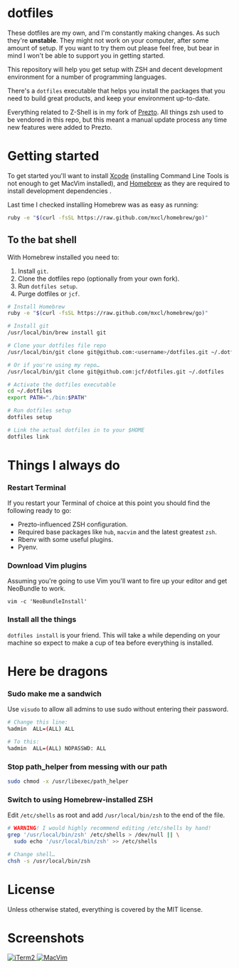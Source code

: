 # dotfiles

These dotfiles are my own, and I'm constantly making changes. As such
they're **unstable**. They might not work on your computer, after some
amount of setup. If you want to try them out please feel free, but bear
in mind I won't be able to support you in getting started.

This repository will help you get setup with ZSH and decent development
environment for a number of programming languages.

There's a `dotfiles` executable that helps you install the packages that
you need to build great products, and keep your environment up-to-date.

Everything related to Z-Shell is in my fork of [Prezto][]. All things
zsh used to be vendored in this repo, but this meant a manual update
process any time new features were added to Prezto.

# Getting started

To get started you'll want to install [Xcode][] (installing Command Line
Tools is not enough to get MacVim installed), and [Homebrew][] as they
are required to install development dependencies .

Last time I checked installing Homebrew was as easy as running:

``` sh
ruby -e "$(curl -fsSL https://raw.github.com/mxcl/homebrew/go)"
```

## To the bat shell

With Homebrew installed you need to:

1. Install `git`.
2. Clone the dotfiles repo (optionally from your own fork).
3. Run `dotfiles setup`.
4. Purge dotfiles or `jcf`.

``` sh
# Install Homebrew
ruby -e "$(curl -fsSL https://raw.github.com/mxcl/homebrew/go)"

# Install git
/usr/local/bin/brew install git

# Clone your dotfiles file repo
/usr/local/bin/git clone git@github.com:<username>/dotfiles.git ~/.dotfiles

# Or if you're using my repo…
/usr/local/bin/git clone git@github.com:jcf/dotfiles.git ~/.dotfiles

# Activate the dotfiles executable
cd ~/.dotfiles
export PATH="./bin:$PATH"

# Run dotfiles setup
dotfiles setup

# Link the actual dotfiles in to your $HOME
dotfiles link
```

# Things I always do

### Restart Terminal

If you restart your Terminal of choice at this point you should find the
following ready to go:

- Prezto-influenced ZSH configuration.
- Required base packages like `hub`, `macvim` and the latest greatest
  `zsh`.
- Rbenv with some useful plugins.
- Pyenv.

### Download Vim plugins

Assuming you're going to use Vim you'll want to fire up your editor and
get NeoBundle to work.

```
vim -c 'NeoBundleInstall'
```

### Install all the things

`dotfiles install` is your friend. This will take a while depending on
your machine so expect to make a cup of tea before everything is
installed.

# Here be dragons

### Sudo make me a sandwich

Use `visudo` to allow all admins to use sudo without entering their
password.

``` sh
# Change this line:
%admin	ALL=(ALL) ALL

# To this:
%admin	ALL=(ALL) NOPASSWD: ALL
```

### Stop path_helper from messing with our path

``` sh
sudo chmod -x /usr/libexec/path_helper
```

### Switch to using Homebrew-installed ZSH

Edit `/etc/shells` as root and add `/usr/local/bin/zsh` to the end of
the file.

``` sh
# WARNING! I would highly recommend editing /etc/shells by hand!
grep '/usr/local/bin/zsh' /etc/shells > /dev/null || \
  sudo echo '/usr/local/bin/zsh' >> /etc/shells

# Change shell…
chsh -s /usr/local/bin/zsh
```

# License

Unless otherwise stated, everything is covered by the MIT license.

# Screenshots

<a href="http://cl.ly/image/2P1h270Z3n3a">
  <img alt="iTerm2" src="http://f.cl.ly/items/2A0p2z1B212Z1d341S2x/shell.png"></img>
</a>

<a href="http://cl.ly/image/0F2J1f331J3v">
  <img alt="MacVim" src="http://f.cl.ly/items/2z0E2U0G0F3V2m3s3m0j/editor.png"></img>
</a>

[Prezto]: https://github.com/jcf/prezto
[Xcode]: https://developer.apple.com/xcode/
[Homebrew]: https://github.com/mxcl/homebrew/wiki/Installation

